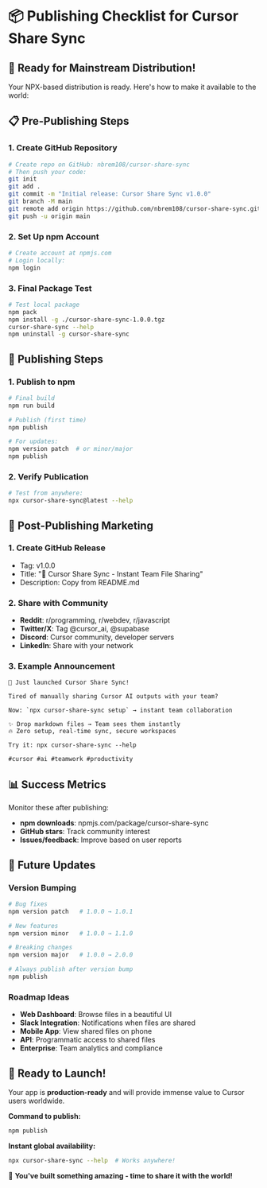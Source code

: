 # 📦 Publishing Checklist for Cursor Share Sync

## 🎯 Ready for Mainstream Distribution!

Your NPX-based distribution is ready. Here's how to make it available to the world:

## 📋 Pre-Publishing Steps

### 1. Create GitHub Repository
```bash
# Create repo on GitHub: nbrem108/cursor-share-sync
# Then push your code:
git init
git add .
git commit -m "Initial release: Cursor Share Sync v1.0.0"
git branch -M main
git remote add origin https://github.com/nbrem108/cursor-share-sync.git
git push -u origin main
```

### 2. Set Up npm Account
```bash
# Create account at npmjs.com
# Login locally:
npm login
```

### 3. Final Package Test
```bash
# Test local package
npm pack
npm install -g ./cursor-share-sync-1.0.0.tgz
cursor-share-sync --help
npm uninstall -g cursor-share-sync
```

## 🚀 Publishing Steps

### 1. Publish to npm
```bash
# Final build
npm run build

# Publish (first time)
npm publish

# For updates:
npm version patch  # or minor/major
npm publish
```

### 2. Verify Publication
```bash
# Test from anywhere:
npx cursor-share-sync@latest --help
```

## 🎉 Post-Publishing Marketing

### 1. Create GitHub Release
- Tag: v1.0.0
- Title: "🚀 Cursor Share Sync - Instant Team File Sharing"
- Description: Copy from README.md

### 2. Share with Community
- **Reddit**: r/programming, r/webdev, r/javascript
- **Twitter/X**: Tag @cursor_ai, @supabase
- **Discord**: Cursor community, developer servers
- **LinkedIn**: Share with your network

### 3. Example Announcement
```
🚀 Just launched Cursor Share Sync!

Tired of manually sharing Cursor AI outputs with your team?

Now: `npx cursor-share-sync setup` → instant team collaboration

✨ Drop markdown files → Team sees them instantly
🔥 Zero setup, real-time sync, secure workspaces

Try it: npx cursor-share-sync --help

#cursor #ai #teamwork #productivity
```

## 📊 Success Metrics

Monitor these after publishing:
- **npm downloads**: npmjs.com/package/cursor-share-sync
- **GitHub stars**: Track community interest
- **Issues/feedback**: Improve based on user reports

## 🔄 Future Updates

### Version Bumping
```bash
# Bug fixes
npm version patch   # 1.0.0 → 1.0.1

# New features
npm version minor   # 1.0.0 → 1.1.0

# Breaking changes
npm version major   # 1.0.0 → 2.0.0

# Always publish after version bump
npm publish
```

### Roadmap Ideas
- **Web Dashboard**: Browse files in a beautiful UI
- **Slack Integration**: Notifications when files are shared
- **Mobile App**: View shared files on phone
- **API**: Programmatic access to shared files
- **Enterprise**: Team analytics and compliance

## 🎯 Ready to Launch!

Your app is **production-ready** and will provide immense value to Cursor users worldwide.

**Command to publish:**
```bash
npm publish
```

**Instant global availability:**
```bash
npx cursor-share-sync --help  # Works anywhere!
```

🚀 **You've built something amazing - time to share it with the world!**